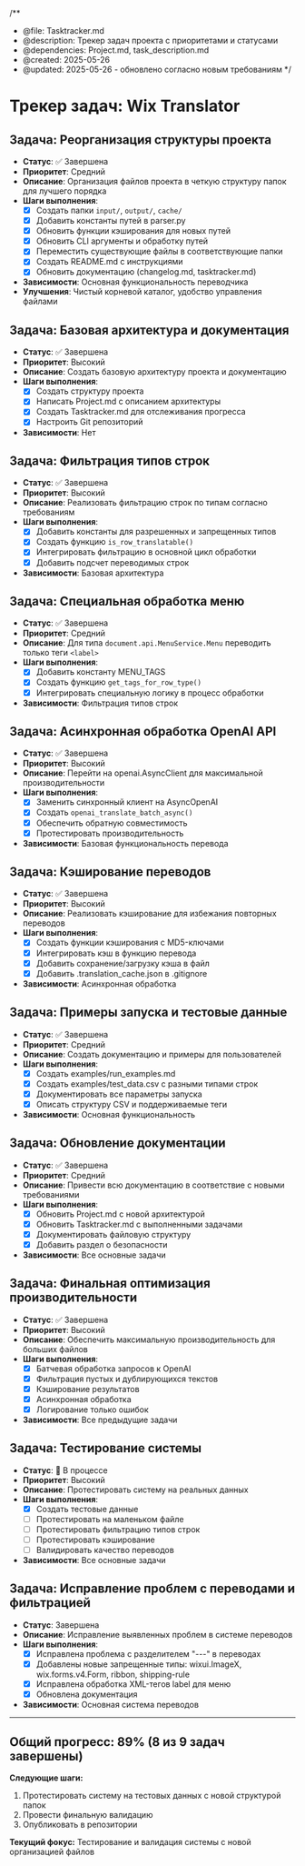 /**
 * @file: Tasktracker.md
 * @description: Трекер задач проекта с приоритетами и статусами
 * @dependencies: Project.md, task_description.md
 * @created: 2025-05-26
 * @updated: 2025-05-26 - обновлено согласно новым требованиям
 */

# Трекер задач: Wix Translator

## Задача: Реорганизация структуры проекта
- **Статус**: ✅ Завершена
- **Приоритет**: Средний
- **Описание**: Организация файлов проекта в четкую структуру папок для лучшего порядка
- **Шаги выполнения**:
  - [x] Создать папки `input/`, `output/`, `cache/`
  - [x] Добавить константы путей в parser.py
  - [x] Обновить функции кэширования для новых путей
  - [x] Обновить CLI аргументы и обработку путей
  - [x] Переместить существующие файлы в соответствующие папки
  - [x] Создать README.md с инструкциями
  - [x] Обновить документацию (changelog.md, tasktracker.md)
- **Зависимости**: Основная функциональность переводчика
- **Улучшения**: Чистый корневой каталог, удобство управления файлами

## Задача: Базовая архитектура и документация
- **Статус**: ✅ Завершена
- **Приоритет**: Высокий
- **Описание**: Создать базовую архитектуру проекта и документацию
- **Шаги выполнения**:
  - [x] Создать структуру проекта
  - [x] Написать Project.md с описанием архитектуры
  - [x] Создать Tasktracker.md для отслеживания прогресса
  - [x] Настроить Git репозиторий
- **Зависимости**: Нет

## Задача: Фильтрация типов строк
- **Статус**: ✅ Завершена
- **Приоритет**: Высокий
- **Описание**: Реализовать фильтрацию строк по типам согласно требованиям
- **Шаги выполнения**:
  - [x] Добавить константы для разрешенных и запрещенных типов
  - [x] Создать функцию `is_row_translatable()`
  - [x] Интегрировать фильтрацию в основной цикл обработки
  - [x] Добавить подсчет переводимых строк
- **Зависимости**: Базовая архитектура

## Задача: Специальная обработка меню
- **Статус**: ✅ Завершена
- **Приоритет**: Средний
- **Описание**: Для типа `document.api.MenuService.Menu` переводить только теги `<label>`
- **Шаги выполнения**:
  - [x] Добавить константу MENU_TAGS
  - [x] Создать функцию `get_tags_for_row_type()`
  - [x] Интегрировать специальную логику в процесс обработки
- **Зависимости**: Фильтрация типов строк

## Задача: Асинхронная обработка OpenAI API
- **Статус**: ✅ Завершена
- **Приоритет**: Высокий
- **Описание**: Перейти на openai.AsyncClient для максимальной производительности
- **Шаги выполнения**:
  - [x] Заменить синхронный клиент на AsyncOpenAI
  - [x] Создать `openai_translate_batch_async()`
  - [x] Обеспечить обратную совместимость
  - [x] Протестировать производительность
- **Зависимости**: Базовая функциональность перевода

## Задача: Кэширование переводов
- **Статус**: ✅ Завершена
- **Приоритет**: Высокий
- **Описание**: Реализовать кэширование для избежания повторных переводов
- **Шаги выполнения**:
  - [x] Создать функции кэширования с MD5-ключами
  - [x] Интегрировать кэш в функцию перевода
  - [x] Добавить сохранение/загрузку кэша в файл
  - [x] Добавить .translation_cache.json в .gitignore
- **Зависимости**: Асинхронная обработка

## Задача: Примеры запуска и тестовые данные
- **Статус**: ✅ Завершена
- **Приоритет**: Средний
- **Описание**: Создать документацию и примеры для пользователей
- **Шаги выполнения**:
  - [x] Создать examples/run_examples.md
  - [x] Создать examples/test_data.csv с разными типами строк
  - [x] Документировать все параметры запуска
  - [x] Описать структуру CSV и поддерживаемые теги
- **Зависимости**: Основная функциональность

## Задача: Обновление документации
- **Статус**: ✅ Завершена
- **Приоритет**: Средний
- **Описание**: Привести всю документацию в соответствие с новыми требованиями
- **Шаги выполнения**:
  - [x] Обновить Project.md с новой архитектурой
  - [x] Обновить Tasktracker.md с выполненными задачами
  - [x] Документировать файловую структуру
  - [x] Добавить раздел о безопасности
- **Зависимости**: Все основные задачи

## Задача: Финальная оптимизация производительности
- **Статус**: ✅ Завершена
- **Приоритет**: Высокий
- **Описание**: Обеспечить максимальную производительность для больших файлов
- **Шаги выполнения**:
  - [x] Батчевая обработка запросов к OpenAI
  - [x] Фильтрация пустых и дублирующихся текстов
  - [x] Кэширование результатов
  - [x] Асинхронная обработка
  - [x] Логирование только ошибок
- **Зависимости**: Все предыдущие задачи

## Задача: Тестирование системы
- **Статус**: 🔄 В процессе
- **Приоритет**: Высокий
- **Описание**: Протестировать систему на реальных данных
- **Шаги выполнения**:
  - [x] Создать тестовые данные
  - [ ] Протестировать на маленьком файле
  - [ ] Протестировать фильтрацию типов строк
  - [ ] Протестировать кэширование
  - [ ] Валидировать качество переводов
- **Зависимости**: Все основные задачи

## Задача: Исправление проблем с переводами и фильтрацией
- **Статус**: Завершена
- **Описание**: Исправление выявленных проблем в системе переводов
- **Шаги выполнения**:
  - [x] Исправлена проблема с разделителем "---" в переводах
  - [x] Добавлены новые запрещенные типы: wixui.ImageX, wix.forms.v4.Form, ribbon, shipping-rule
  - [x] Исправлена обработка XML-тегов label для меню
  - [x] Обновлена документация
- **Зависимости**: Основная система переводов

---

## Общий прогресс: 89% (8 из 9 задач завершены)

**Следующие шаги:**
1. Протестировать систему на тестовых данных с новой структурой папок
2. Провести финальную валидацию
3. Опубликовать в репозитории

**Текущий фокус:** Тестирование и валидация системы с новой организацией файлов 